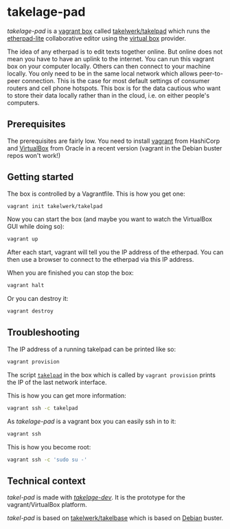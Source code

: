 # takelage-pad

*takelage-pad* is a 
[vagrant box](https://www.vagrantup.com/) 
called 
[takelwerk/takelpad](https://app.vagrantup.com/takelwerk/boxes/takelpad) 
which runs the 
[etherpad-lite](https://github.com/ether/etherpad-lite) 
collaborative editor using the
[virtual box](https://www.virtualbox.org/) 
provider.

The idea of any etherpad is to edit texts together online.
But online does not mean you have to have an uplink to the internet.
You can run this vagrant box on your computer locally.
Others can then connect to your machine locally.
You only need to be in the same local network which allows peer-to-peer 
connection.
This is the case for most default settings of consumer routers
and cell phone hotspots.
This box is for the data cautious who want to store their data
locally rather than in the cloud, i.e. on either people's computers.

## Prerequisites

The prerequisites are fairly low. You need to install 
[vagrant](https://www.vagrantup.com/downloads) from HashiCorp
and
[VirtualBox](https://www.virtualbox.org/wiki/Downloads) from Oracle
in a recent version (vagrant in the Debian buster repos won't work!)

## Getting started

The box is controlled by a Vagrantfile. This is how you get one:

````bash
vagrant init takelwerk/takelpad
````

Now you can start the box 
(and maybe you want to watch the VirtualBox GUI while doing so):

```bash
vagrant up
```

After each start, vagrant will tell you the IP address of the etherpad.
You can then use a browser to connect to the etherpad via this IP address.

When you are finished you can stop the box:

```bash
vagrant halt
```

Or you can destroy it:

```bash
vagrant destroy
```

## Troubleshooting

The IP address of a running takelpad can be printed like so:

```bash
vagrant provision
```

The script 
[```takelpad```](https://github.com/takelwerk/takelage-pad/blob/master/ansible/roles/takel-etherpad/templates/takelpad.j2.sh)
in the box which is called by 
```vagrant provision``` prints the IP of the last network interface.

This is how you can get more information:
```bash
vagrant ssh -c takelpad
``` 

As *takelage-pad* is a vagrant box you can easily ssh in to it:

```bash
vagrant ssh
```

This is how you become root:

```bash
vagrant ssh -c 'sudo su -'
```

## Technical context

*takel-pad* is made with 
[*takelage-dev*](https://github.com/geospin-takelage/takelage-dev).
It is the prototype for the vagrant/VirtualBox platform.

*takel-pad* is based on
[takelwerk/takelbase](https://app.vagrantup.com/takelwerk/boxes/takelbase)
 which is based on
 [Debian](https://www.debian.org/) buster.
 